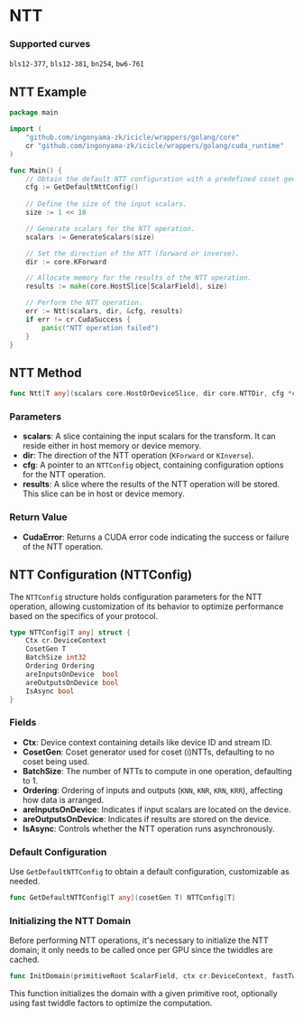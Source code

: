 # NTT

### Supported curves

`bls12-377`, `bls12-381`, `bn254`, `bw6-761`

## NTT Example

```go
package main

import (
    "github.com/ingonyama-zk/icicle/wrappers/golang/core"
    cr "github.com/ingonyama-zk/icicle/wrappers/golang/cuda_runtime"
)

func Main() {
    // Obtain the default NTT configuration with a predefined coset generator.
    cfg := GetDefaultNttConfig()
    
    // Define the size of the input scalars.
    size := 1 << 18

    // Generate scalars for the NTT operation.
    scalars := GenerateScalars(size)

    // Set the direction of the NTT (forward or inverse).
    dir := core.KForward

    // Allocate memory for the results of the NTT operation.
    results := make(core.HostSlice[ScalarField], size)

    // Perform the NTT operation.
    err := Ntt(scalars, dir, &cfg, results)
    if err != cr.CudaSuccess {
        panic("NTT operation failed")
    }
}
```

## NTT Method

```go
func Ntt[T any](scalars core.HostOrDeviceSlice, dir core.NTTDir, cfg *core.NTTConfig[T], results core.HostOrDeviceSlice) core.IcicleError
```

### Parameters

- **scalars**: A slice containing the input scalars for the transform. It can reside either in host memory or device memory.
- **dir**: The direction of the NTT operation (`KForward` or `KInverse`).
- **cfg**: A pointer to an `NTTConfig` object, containing configuration options for the NTT operation.
- **results**: A slice where the results of the NTT operation will be stored. This slice can be in host or device memory.

### Return Value

- **CudaError**: Returns a CUDA error code indicating the success or failure of the NTT operation.

## NTT Configuration (NTTConfig)

The `NTTConfig` structure holds configuration parameters for the NTT operation, allowing customization of its behavior to optimize performance based on the specifics of your protocol.

```go
type NTTConfig[T any] struct {
    Ctx cr.DeviceContext
    CosetGen T
    BatchSize int32
    Ordering Ordering
    areInputsOnDevice  bool
    areOutputsOnDevice bool
    IsAsync bool
}
```

### Fields

- **Ctx**: Device context containing details like device ID and stream ID.
- **CosetGen**: Coset generator used for coset (i)NTTs, defaulting to no coset being used.
- **BatchSize**: The number of NTTs to compute in one operation, defaulting to 1.
- **Ordering**: Ordering of inputs and outputs (`KNN`, `KNR`, `KRN`, `KRR`), affecting how data is arranged.
- **areInputsOnDevice**: Indicates if input scalars are located on the device.
- **areOutputsOnDevice**: Indicates if results are stored on the device.
- **IsAsync**: Controls whether the NTT operation runs asynchronously.

### Default Configuration

Use `GetDefaultNTTConfig` to obtain a default configuration, customizable as needed.

```go
func GetDefaultNTTConfig[T any](cosetGen T) NTTConfig[T]
```

### Initializing the NTT Domain

Before performing NTT operations, it's necessary to initialize the NTT domain; it only needs to be called once per GPU since the twiddles are cached.

```go
func InitDomain(primitiveRoot ScalarField, ctx cr.DeviceContext, fastTwiddles bool) core.IcicleError
```

This function initializes the domain with a given primitive root, optionally using fast twiddle factors to optimize the computation.
